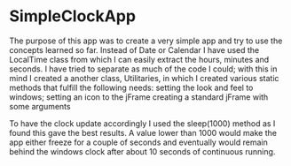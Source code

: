 # SimpleClockApp

The purpose of this app was to create a very simple app and try to use the concepts learned so far.
Instead of Date or Calendar I have used the LocalTime class from which I can easily extract the hours, minutes and seconds.
I have tried to separate as much of the code I could; with this in mind I created a another class, Utilitaries, in which I created various static methods that fulfill the following needs:
  setting the look and feel to windows;
  setting an icon to the jFrame
  creating a standard jFrame with some arguments
  
To have the clock update accordingly I used the sleep(1000) method as I found this gave the best results. A value lower than 1000 would make the app either freeze for a couple of seconds and eventually would remain behind the windows clock after about 10 seconds of continuous running.

